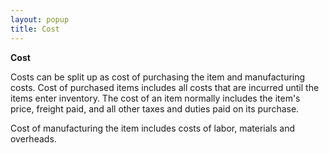 ```yaml
---
layout: popup
title: Cost
---
```



**Cost**


Costs can be split up as cost of purchasing the item and manufacturing costs. Cost of purchased items includes all costs that are incurred until the items enter inventory. The cost of an item normally includes the item's price, freight paid, and all other taxes and duties paid on its purchase.


Cost of manufacturing the item includes costs of labor, materials and overheads.

